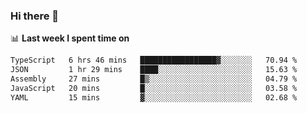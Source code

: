 ### Hi there 👋

<!--
**DBvc/DBvc** is a ✨ _special_ ✨ repository because its `README.md` (this file) appears on your GitHub profile.

Here are some ideas to get you started:

- 🔭 I’m currently working on ...
- 🌱 I’m currently learning ...
- 👯 I’m looking to collaborate on ...
- 🤔 I’m looking for help with ...
- 💬 Ask me about ...
- 📫 How to reach me: ...
- 😄 Pronouns: ...
- ⚡ Fun fact: ...
-->

📊 **Last week I spent time on**
<!--START_SECTION:waka-->

```txt
TypeScript   6 hrs 46 mins   █████████████████▓░░░░░░░   70.94 %
JSON         1 hr 29 mins    ████░░░░░░░░░░░░░░░░░░░░░   15.63 %
Assembly     27 mins         █▒░░░░░░░░░░░░░░░░░░░░░░░   04.79 %
JavaScript   20 mins         █░░░░░░░░░░░░░░░░░░░░░░░░   03.58 %
YAML         15 mins         ▓░░░░░░░░░░░░░░░░░░░░░░░░   02.68 %
```

<!--END_SECTION:waka-->
